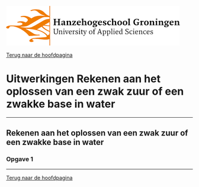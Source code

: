 ![Hanze](../hanze/hanze.png)

[Terug naar de hoofdpagina ](../index.md)

# Uitwerkingen Rekenen aan het oplossen van een zwak zuur of een zwakke base in water

---

## Rekenen aan het oplossen van een zwak zuur of een zwakke base in water

### Opgave 1


--- 

[Terug naar de hoofdpagina ](../index.md)

<script type="text/x-mathjax-config">
  MathJax.Hub.Config({
    tex2jax: {
      inlineMath: [ ['$','$'], ["\\(","\\)"] ],
      processEscapes: true
    }
  });
</script>
    
<script type="text/javascript"
        src="https://cdn.mathjax.org/mathjax/latest/MathJax.js?config=TeX-AMS-MML_HTMLorMML">
</script>
